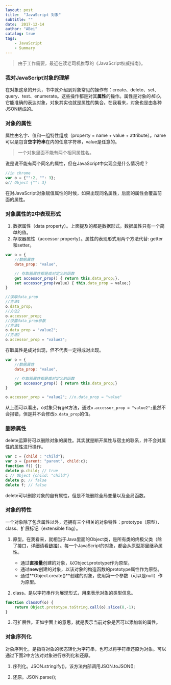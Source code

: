 ```yaml
---
layout: post
title:  "JavaScript 对象"
subtitle: ""
date:  2017-12-14
author: "ABei"
catalog: true
tags: 
    - JavaScript
    - Summary
---
```


> 由于工作需要，最近在读老司机推荐的《JavaScript权威指南》。

### 我对JavaScript对象的理解

在对象这章的开头，书中就介绍到对象常见的操作有：create、delete、set、query、test、enumerate。这些操作都是对其**属性**的操作。属性是对象的*核心*，它能准确的表达对象，对象其实也就是属性的集合。在我看来，对象也是由各种JSON组成的。

### 对象的属性

属性由名字、值和一组特性组成（property = name + value + attribute）。name可以是包含**空字符串**在内的任意字符串，value是任意的。

> 一个对象里面不能有两个相同属性名。

说是说不能有两个同名的属性，但在JavaScript中实现会是什么情况呢？
```javascript
//in chrome
var o = {"":2, "": 3};
o// Object {"": 3}
```

在对JavaScript对象赋值属性的时候，如果出现同名属性，后面的属性会覆盖前面的属性。

### 对象属性的2中表现形式

1. 数据属性（data property）。上面提及的都是数据形式。数据属性只有一个简单的值。
2. 存取器属性（accessor property）。属性的表现形式用两个方法代替: getter和setter。

```javascript
var o = {
    //数据属性
    data_prop: "value",

    // 存取器属性都是成对定义的函数
    get accessor_prop() { return this.data_prop;},
    set accessor_prop(value) { this.data_prop = value;}
}

//读取data_prop
//方法1
o.data_prop;
//方法2
o.accessor_prop;
//设置data_prop参数
//方法1
o.data_prop = "value2";
//方法2
o.accessor_prop = "value2";
```

存取属性是成对出现，但不代表一定得成对出现。

```javascript
var o = {
    //数据属性
    data_prop: "value",

    // 存取器属性都是成对定义的函数
    get accessor_prop() { return this.data_prop;}
}

o.accessor_prop = "value2"; //o.data_prop = "value"
```

从上面可以看出，o对象只有get方法，通过`o.accessor_prop = "value2";`虽然不会报错，但是并不会修改`o.data_prop`的值。

### 删除属性

delete运算符可以删除对象的属性。其实就是断开属性与宿主的联系，并不会对属性的属性进行操作。

```javascript
var c = {child : "child"};
var p = {parent: "parent", child:c};
function f() {};
delete p.child; // true
c // Object {child: "child"}
delete p; // false
delete f; // false
```

delete可以删除对象的自有属性，但是不能删除全局变量以及全局函数。

### 对象的特性

一个对象除了包含属性以外，还拥有三个相关的对象特性：prototype（原型）、class、扩展标记（extensible flag）。
1. 原型。在我看来，就相当于Java里面的Object类，是所有类的终极父类（除了接口，详细请看[链接](https://docs.oracle.com/javase/specs/jls/se7/html/jls-9.html#jls-9.6.3.4)）。每一个JavaScript的对象，都会从原型那里继承属性。
    - 通过**直接量**创建的对象，以Object.prototype作为原型。
    - 通过**new**创建的对象，以该对象的构造函数的prototype属性作为原型。
    - 通过**Object.create()**创建的对象，使用第一个参数（可以是null）作为原型。

2. class。是以字符串作为展现形式，用来表示对象的类型信息。
```javascript
function classOf(o) {
    return Object.prototype.toString.call(o).slice(8,-1);
}
```

3. 可扩展性。正如字面上的意思，就是表示当前对象是否可以添加新的属性。

### 对象序列化

对象序列化，是指将对象的状态转化为字符串，也可以将字符串还原为对象。可以通过下面2中方法对对象进行序列化和还原。

1. 序列化。JSON.stringify()，该方法内部调用JSON.toJSON();

2. 还原。JSON.parse();
